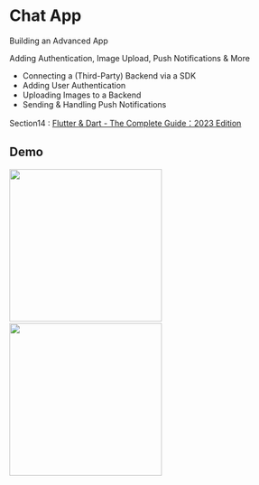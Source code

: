 # Chat App

Building an Advanced App

Adding Authentication, Image Upload, Push Notifications & More
- Connecting a (Third-Party) Backend via a SDK
- Adding User Authentication
- Uploading Images to a Backend
- Sending & Handling Push Notifications

Section14 : [Flutter & Dart - The Complete Guide：2023 Edition](https://www.udemy.com/course/learn-flutter-dart-to-build-ios-android-apps/)

## Demo
<p float="left">
  <img src="./docs/ChatApp_Signup.gif" width="270" />
  &nbsp;&nbsp;&nbsp;&nbsp;&nbsp;&nbsp;&nbsp;&nbsp;
  <img src="./docs/ChatApp_Signin.gif" width="270" />
</p>

